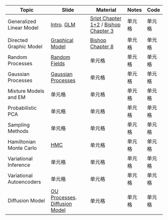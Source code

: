 |  Topic   | Slide  | Material  | Notes  | Code |
|  ----  | ----  | ----  | ----  | ---- |
| Generalized Linear Model  | [Intro](https://github.com/HaoranHuang22/KU_course/blob/main/Probabilistic_machine_learning/Slides/PML_Week_1_Interpretation.pdf). [GLM](https://github.com/HaoranHuang22/KU_course/blob/main/Probabilistic_machine_learning/Slides/PML__Week1_GLM.pdf)| [Sript Chapter 1+2](https://github.com/HaoranHuang22/KU_course/blob/main/Probabilistic_machine_learning/Material/Script_PML_Oswin.pdf) / [Bishop Chapter 3](https://github.com/HaoranHuang22/KU_course/blob/main/Probabilistic_machine_learning/Material/Pattern%20Recognition%20and%20Machine%20Learning%20(Christopher%20M.%20Bishop)%20(z-lib.org).pdf)| 单元格 |单元格 |
| Directed Graphic Model  | [Graphical Model](https://github.com/HaoranHuang22/KU_course/blob/main/Probabilistic_machine_learning/Slides/PML_Week2_GM.pdf) | [Bishop Chapter 8](https://github.com/HaoranHuang22/KU_course/blob/main/Probabilistic_machine_learning/Material/Pattern%20Recognition%20and%20Machine%20Learning%20(Christopher%20M.%20Bishop)%20(z-lib.org).pdf) | 单元格 | 单元格 |
| Random Processes  | [Random Fields](https://github.com/HaoranHuang22/KU_course/blob/main/Probabilistic_machine_learning/Slides/PML__Week2_Random_Fields.pdf) | 单元格 | 单元格 | 单元格 |
| Gaussian Processes  | [Gaussian Processes](https://github.com/HaoranHuang22/KU_course/blob/main/Probabilistic_machine_learning/Slides/PML__Week2_GP.pdf) | 单元格 | 单元格 | 单元格 |
| Mixture Models and EM  | 单元格 | 单元格 | 单元格 | 单元格 |
| Probabilistic PCA  | 单元格 | 单元格 | 单元格 | 单元格 |
| Sampling Methods  | 单元格 | 单元格 | 单元格 | 单元格 |
| Hamiltonian Monte Carlo  | [HMC](https://github.com/HaoranHuang22/KU_course/blob/main/Probabilistic_machine_learning/Slides/PML2022_HMC.pdf) | 单元格 | 单元格 | 单元格 |
| Variational Inference  | 单元格 | 单元格 | 单元 格 | 单元格 |
| Variational Autoencoders  | 单元格 | 单元格 | 单元格 | 单元格 |
| Diffusion Model  | [OU Processes](https://github.com/HaoranHuang22/KU_course/blob/main/Probabilistic_machine_learning/Slides/PML_OU.pdf). [Diffusion Model](https://github.com/HaoranHuang22/KU_course/blob/main/Probabilistic_machine_learning/Slides/PML_Diffusion.pdf) | 单元格 | 单元格 | 单元格 |

